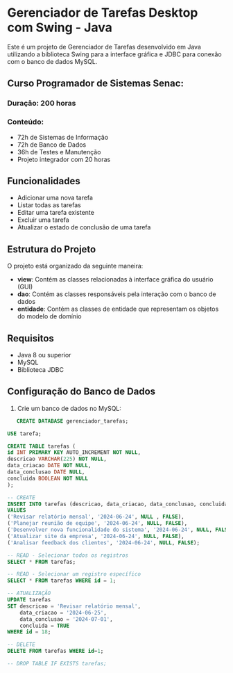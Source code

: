# Gerenciador de Tarefas Desktop com Swing - Java

Este é um projeto de Gerenciador de Tarefas desenvolvido em Java utilizando a biblioteca Swing para a interface gráfica e JDBC para conexão com o banco de dados MySQL.

## Curso Programador de Sistemas Senac:

### Duração: 200 horas
### Conteúdo:
 - 72h de Sistemas de Informação
 - 72h de Banco de Dados
 - 36h de Testes e Manutenção
 - Projeto integrador com 20 horas

## Funcionalidades

- Adicionar uma nova tarefa
- Listar todas as tarefas
- Editar uma tarefa existente
- Excluir uma tarefa
- Atualizar o estado de conclusão de uma tarefa

## Estrutura do Projeto

O projeto está organizado da seguinte maneira:

- **view**: Contém as classes relacionadas à interface gráfica do usuário (GUI)
- **dao**: Contém as classes responsáveis pela interação com o banco de dados
- **entidade**: Contém as classes de entidade que representam os objetos do modelo de domínio

## Requisitos

- Java 8 ou superior
- MySQL
- Biblioteca JDBC

## Configuração do Banco de Dados

1. Crie um banco de dados no MySQL:

```sql
   CREATE DATABASE gerenciador_tarefas;

USE tarefa;

CREATE TABLE tarefas (
id INT PRIMARY KEY AUTO_INCREMENT NOT NULL,
descricao VARCHAR(225) NOT NULL,
data_criacao DATE NOT NULL,
data_conclusao DATE NULL,
concluida BOOLEAN NOT NULL
);

-- CREATE
INSERT INTO tarefas (descricao, data_criacao, data_conclusao, concluida) 
VALUES 
('Revisar relatório mensal', '2024-06-24', NULL , FALSE),
('Planejar reunião de equipe', '2024-06-24', NULL, FALSE),
('Desenvolver nova funcionalidade do sistema', '2024-06-24', NULL, FALSE),
('Atualizar site da empresa', '2024-06-24', NULL, FALSE),
('Analisar feedback dos clientes', '2024-06-24', NULL, FALSE);

-- READ - Selecionar todos os registros
SELECT * FROM tarefas;

-- READ - Selecionar um registro específico
SELECT * FROM tarefas WHERE id = 1;

-- ATUALIZAÇÃO 
UPDATE tarefas 
SET descricao = 'Revisar relatório mensal', 
    data_criacao = '2024-06-25', 
    data_conclusao = '2024-07-01', 
    concluida = TRUE 
WHERE id = 18;

-- DELETE
DELETE FROM tarefas WHERE id=1;

-- DROP TABLE IF EXISTS tarefas;






